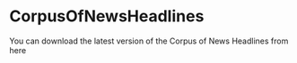 # CorpusOfNewsHeadlines
You can download the latest version of the Corpus of News Headlines from here
